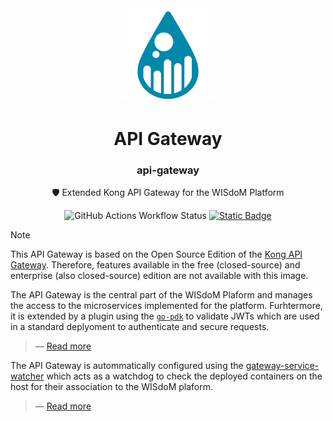 <div align="center">
<img height="150px" src="https://raw.githubusercontent.com/wisdom-oss/brand/main/svg/standalone_color.svg">
<h1>API Gateway</h1>
<h3>api-gateway</h3>
<p>🛡️ Extended Kong API Gateway for the WISdoM Platform</p>
<img alt="GitHub Actions Workflow Status" src="https://img.shields.io/github/actions/workflow/status/wisdom-oss/api-gateway/docker.yaml?style=for-the-badge&label=Docker%20Build">
<a href="https://github.com/wisdom-oss/api-gateway/pkgs/container/api-gateway">
<img alt="Static Badge" src="https://img.shields.io/badge/ghcr.io-wisdom--oss%2Fapi--gateway-2496ED?style=for-the-badge&logo=docker&logoColor=white&labelColor=555555">
</a>
</div>

> [!NOTE]
> This API Gateway is based on the Open Source Edition of the [Kong API Gateway](https://konghq.com/products/kong-gateway).
> Therefore, features available in the free (closed-source) and enterprise (also
> closed-source) edition are not available with this image.

The API Gateway is the central part of the WISdoM Plaform and manages the access
to the microservices implemented for the platform.
Furhtermore, it is extended by a plugin using the 
[`go-pdk`](https://github.com/Kong/go-pdk) to validate JWTs which are used in a
standard deplyoment to authenticate and secure requests.
> &mdash; [Read more](plugins/oidc/README.md)

The API Gateway is autommatically configured using the 
[gateway-service-watcher](https://github.com/wisdom-oss/gateway-service-watcher)
which acts as a watchdog to check the deployed containers on the host for their
association to the WISdoM plaform.
> &mdash; [Read more](https://github.com/wisdom-oss/gateway-service-watcher)
